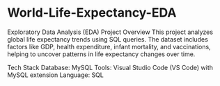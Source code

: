 # World-Life-Expectancy-EDA
Exploratory Data Analysis (EDA)
Project Overview
This project analyzes global life expectancy trends using SQL queries. The dataset includes factors like GDP, health expenditure, infant mortality, and vaccinations, helping to uncover patterns in life expectancy changes over time.

Tech Stack
Database: MySQL
Tools: Visual Studio Code (VS Code) with MySQL extension
Language: SQL
